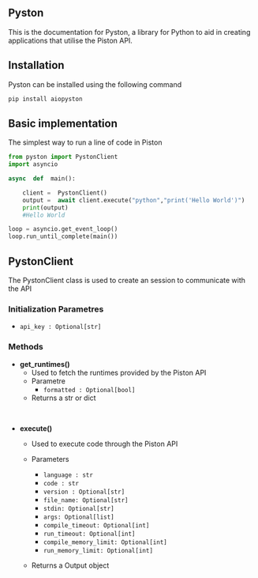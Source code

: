 ## Pyston

This is the documentation for Pyston, a library for Python to aid in creating applications that utilise the Piston API.

 
## Installation

Pyston can be installed using the following command

```py
pip install aiopyston
```

## Basic implementation

The simplest way to run a line of code in Piston

```py
from pyston import PystonClient
import asyncio

async  def  main():

	client =  PystonClient()
	output =  await client.execute("python","print('Hello World')")
	print(output)
	#Hello World

loop = asyncio.get_event_loop()
loop.run_until_complete(main())
```

  

## PystonClient

The PystonClient class is used to create an session to communicate with the API


### Initialization Parametres

- `api_key : Optional[str]`

### Methods

-  **get_runtimes()**
	- Used to fetch the runtimes provided by the Piston API
	- Parametre
		- `formatted : Optional[bool]`
	- Returns a str or dict


<br>


- **execute()**
	- Used to execute code through the Piston API
	- Parameters
		- `language : str`
		- `code : str`
		- `version : Optional[str]`
		- `file_name: Optional[str]`
		- `stdin: Optional[str]`
		- `args: Optional[list]`
		- `compile_timeout: Optional[int]`
		- `run_timeout: Optional[int]`
		- `compile_memory_limit: Optional[int]`
		- `run_memory_limit: Optional[int]`

	- Returns a Output object